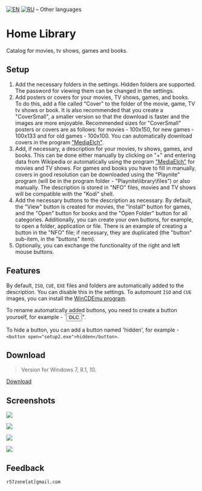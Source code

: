 [![EN](https://user-images.githubusercontent.com/9499881/33184537-7be87e86-d096-11e7-89bb-f3286f752bc6.png)](https://github.com/r57zone/Home-library/blob/master/README.md) 
[![RU](https://user-images.githubusercontent.com/9499881/27683795-5b0fbac6-5cd8-11e7-929c-057833e01fb1.png)](https://github.com/r57zone/Home-library/blob/master/README.RU.md)
&#8211; Other languages
# Home Library
Catalog for movies, tv shows, games and books.

## Setup
1. Add the necessary folders in the settings. Hidden folders are supported. The password for viewing them can be changed in the settings.
2. Add posters or covers for your movies, TV shows, games, and books. To do this, add a file called "Cover" to the folder of the movie, game, TV tv shows or book. It is also recommended that you create a "CoverSmall", a smaller version so that the download is faster and the images are more enjoyable. Recommended sizes for "CoverSmall" posters or covers are as follows: for movies - 100x150, for new games - 100x133 and for old games - 100x100. You can automatically download covers in the program ["MediaElch"](https://github.com/Komet/MediaElch).
3. Add, if necessary, a description for your movies, tv shows, games, and books. This can be done either manually by clicking on "+" and entering data from Wikipedia or automatically using the program ["MediaElch"](https://github.com/Komet/MediaElch) for movies and TV shows. For games and books you have to fill in manually, covers in good resolution can be downloaded using the "Playnite" program (will be in the program folder - "Playnite\library\files") or also manually. The description is stored in "NFO" files, movies and TV shows will be compatible with the "Kodi" shell.
4. Add the necessary buttons to the description as necessary. By default, the "View" button is created for movies, the "Install" button for games, and the "Open" button for books and the "Open Folder" button for all categories. Additionally, you can create your own buttons, for example, to open a folder, application or file. There is an example of creating a button in the "NFO" file; if necessary, they are duplicated (the "button" sub-item, in the "buttons" item).
5. Optionally, you can exchange the functionality of the right and left mouse buttons.

## Features
By default, `ISO`, `CUE`, `EXE` files and folders are automatically added to the description. You can disable this in the settings. To automount `ISO` and `CUE` images, you can install the [WinCDEmu program](https://wincdemu.sysprogs.org/).


To rename automatically added buttons, you need to create a button yourself, for example - `<button open="setup_dlc.exe">DLC</button>".


To hide a button, you can add a button named 'hidden', for example - `<button open="setup2.exe">hidden</button>`.

## Download
>Version for Windows 7, 8.1, 10.

[Download](https://github.com/r57zone/Home-library/releases)

## Screenshots
![](https://user-images.githubusercontent.com/9499881/71446104-4277fb80-2739-11ea-8d18-6574a1de4973.png)

![](https://user-images.githubusercontent.com/9499881/71446154-ad293700-2739-11ea-8be8-f4ae43b7f686.png)

![](https://user-images.githubusercontent.com/9499881/71446166-c7631500-2739-11ea-9d1b-e26a5b92ffdb.png)

![](https://user-images.githubusercontent.com/9499881/71446243-90d9ca00-273a-11ea-91b6-145253e34131.png)

## Feedback
`r57zone[at]gmail.com`